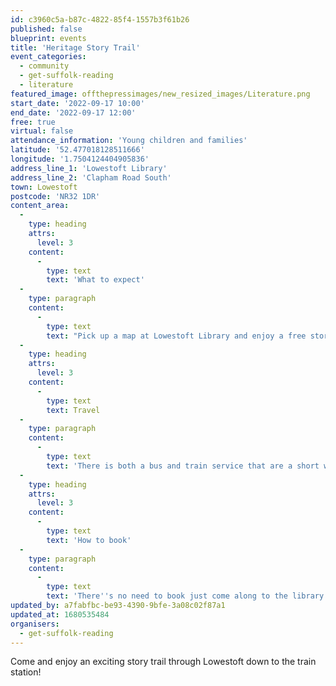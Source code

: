 ```yaml
---
id: c3960c5a-b87c-4822-85f4-1557b3f61b26
published: false
blueprint: events
title: 'Heritage Story Trail'
event_categories:
  - community
  - get-suffolk-reading
  - literature
featured_image: offthepressimages/new_resized_images/Literature.png
start_date: '2022-09-17 10:00'
end_date: '2022-09-17 12:00'
free: true
virtual: false
attendance_information: 'Young children and families'
latitude: '52.477018128511666'
longitude: '1.7504124404905836'
address_line_1: 'Lowestoft Library'
address_line_2: 'Clapham Road South'
town: Lowestoft
postcode: 'NR32 1DR'
content_area:
  -
    type: heading
    attrs:
      level: 3
    content:
      -
        type: text
        text: 'What to expect'
  -
    type: paragraph
    content:
      -
        type: text
        text: "Pick up a map at Lowestoft Library and enjoy a free story trail through the town down to the train station.\_ You will hear stories being read that were created by local children over the summer holidays inspired by local heritage!\_ This event is part of the Heritage Open Days Festival and supported by East of England Co-op."
  -
    type: heading
    attrs:
      level: 3
    content:
      -
        type: text
        text: Travel
  -
    type: paragraph
    content:
      -
        type: text
        text: 'There is both a bus and train service that are a short walking distance to Library. The nearest car park is Clapham Road Car Park. '
  -
    type: heading
    attrs:
      level: 3
    content:
      -
        type: text
        text: 'How to book'
  -
    type: paragraph
    content:
      -
        type: text
        text: 'There''s no need to book just come along to the library and pick up a map!'
updated_by: a7fabfbc-be93-4390-9bfe-3a08c02f87a1
updated_at: 1680535484
organisers:
  - get-suffolk-reading
---
```

Come and enjoy an exciting story trail through Lowestoft down to the train station!